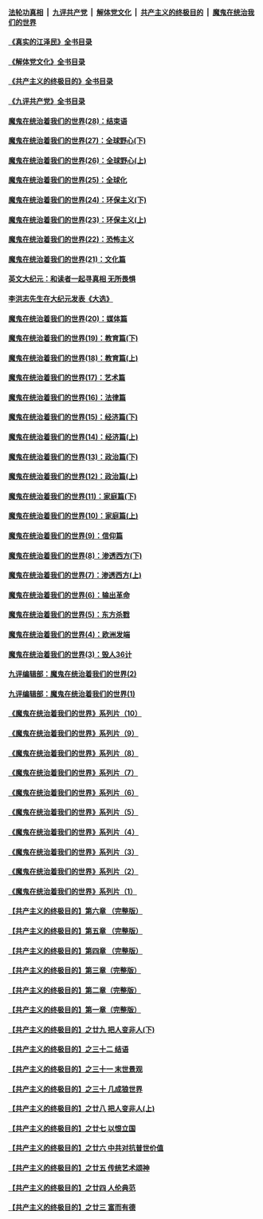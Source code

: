 ####  [法轮功真相](../../../../basic/blob/master/README.md?t=06270631) &nbsp;|&nbsp; [九评共产党](../../../../9ping.md/blob/master/README.md?t=06270631) &nbsp;|&nbsp; [解体党文化](../../../../jtdwh.md/blob/master/README.md?t=06270631)  &nbsp;|&nbsp; [共产主义的终极目的](../../../../gczydzjmd.md/blob/master/README.md?t=06270631) &nbsp;|&nbsp; [魔鬼在统治我们的世界](../../../../mgztzwmdsj.md/blob/master/README.md?t=06270631) 

#### [《真实的江泽民》全书目录](../pages/nsc422/n13721399.md?t=06270631) 

#### [《解体党文化》全书目录](../pages/nsc422/n13721157.md?t=06270631) 

#### [《共产主义的终极目的》全书目录](../pages/nsc422/n13721048.md?t=06270631) 

#### [《九评共产党》全书目录](../pages/nsc422/n13708085.md?t=06270631) 

#### [魔鬼在统治着我们的世界(28)：结束语](../pages/nsc422/n10936246.md?t=06270631) 

#### [魔鬼在统治着我们的世界(27)：全球野心(下)](../pages/nsc422/n10928319.md?t=06270631) 

#### [魔鬼在统治着我们的世界(26)：全球野心(上)](../pages/nsc422/n10900318.md?t=06270631) 

#### [魔鬼在统治着我们的世界(25)：全球化](../pages/nsc422/n10788205.md?t=06270631) 

#### [魔鬼在统治着我们的世界(24)：环保主义(下)](../pages/nsc422/n10695307.md?t=06270631) 

#### [魔鬼在统治着我们的世界(23)：环保主义(上)](../pages/nsc422/n10688613.md?t=06270631) 

#### [魔鬼在统治着我们的世界(22)：恐怖主义](../pages/nsc422/n10614727.md?t=06270631) 

#### [魔鬼在统治着我们的世界(21)：文化篇](../pages/nsc422/n10597706.md?t=06270631) 

#### [英文大纪元：和读者一起寻真相 无所畏惧](../pages/nsc422/n12542027.md?t=06270631) 

#### [李洪志先生在大纪元发表《大选》](../pages/nsc422/n12534746.md?t=06270631) 

#### [魔鬼在统治着我们的世界(20)：媒体篇](../pages/nsc422/n10586579.md?t=06270631) 

#### [魔鬼在统治着我们的世界(19)：教育篇(下)](../pages/nsc422/n10564808.md?t=06270631) 

#### [魔鬼在统治着我们的世界(18)：教育篇(上)](../pages/nsc422/n10526970.md?t=06270631) 

#### [魔鬼在统治着我们的世界(17)：艺术篇](../pages/nsc422/n10499093.md?t=06270631) 

#### [魔鬼在统治着我们的世界(16)：法律篇](../pages/nsc422/n10485969.md?t=06270631) 

#### [魔鬼在统治着我们的世界(15)：经济篇(下)](../pages/nsc422/n10469975.md?t=06270631) 

#### [魔鬼在统治着我们的世界(14)：经济篇(上)](../pages/nsc422/n10457370.md?t=06270631) 

#### [魔鬼在统治着我们的世界(13)：政治篇(下)](../pages/nsc422/n10448270.md?t=06270631) 

#### [魔鬼在统治着我们的世界(12)：政治篇(上)](../pages/nsc422/n10444576.md?t=06270631) 

#### [魔鬼在统治着我们的世界(11)：家庭篇(下)](../pages/nsc422/n10440961.md?t=06270631) 

#### [魔鬼在统治着我们的世界(10)：家庭篇(上)](../pages/nsc422/n10435448.md?t=06270631) 

#### [魔鬼在统治着我们的世界(9)：信仰篇](../pages/nsc422/n10432159.md?t=06270631) 

#### [魔鬼在统治着我们的世界(8)：渗透西方(下)](../pages/nsc422/n10429603.md?t=06270631) 

#### [魔鬼在统治着我们的世界(7)：渗透西方(上)](../pages/nsc422/n10426013.md?t=06270631) 

#### [魔鬼在统治着我们的世界(6)：输出革命](../pages/nsc422/n10421536.md?t=06270631) 

#### [魔鬼在统治着我们的世界(5)：东方杀戮](../pages/nsc422/n10417707.md?t=06270631) 

#### [魔鬼在统治着我们的世界(4)：欧洲发端](../pages/nsc422/n10414890.md?t=06270631) 

#### [魔鬼在统治着我们的世界(3)：毁人36计](../pages/nsc422/n10411583.md?t=06270631) 

#### [九评编辑部：魔鬼在统治着我们的世界(2)](../pages/nsc422/n10410036.md?t=06270631) 

#### [九评编辑部：魔鬼在统治着我们的世界(1)](../pages/nsc422/n10406825.md?t=06270631) 

#### [《魔鬼在统治着我们的世界》系列片（10）](../pages/nsc422/n12292670.md?t=06270631) 

#### [《魔鬼在统治着我们的世界》系列片（9）](../pages/nsc422/n12290859.md?t=06270631) 

#### [《魔鬼在统治着我们的世界》系列片（8）](../pages/nsc422/n12287445.md?t=06270631) 

#### [《魔鬼在统治着我们的世界》系列片（7）](../pages/nsc422/n12283425.md?t=06270631) 

#### [《魔鬼在统治着我们的世界》系列片（6）](../pages/nsc422/n12282314.md?t=06270631) 

#### [《魔鬼在统治着我们的世界》系列片（5）](../pages/nsc422/n12281419.md?t=06270631) 

#### [《魔鬼在统治着我们的世界》系列片（4）](../pages/nsc422/n12274024.md?t=06270631) 

#### [《魔鬼在统治着我们的世界》系列片（3）](../pages/nsc422/n12271322.md?t=06270631) 

#### [《魔鬼在统治着我们的世界》系列片（2）](../pages/nsc422/n12269049.md?t=06270631) 

#### [《魔鬼在统治着我们的世界》系列片（1）](../pages/nsc422/n12267575.md?t=06270631) 

#### [【共产主义的终极目的】第六章 （完整版）](../pages/nsc422/n11428913.md?t=06270631) 

#### [【共产主义的终极目的】第五章 （完整版）](../pages/nsc422/n11428912.md?t=06270631) 

#### [【共产主义的终极目的】第四章 （完整版）](../pages/nsc422/n11428907.md?t=06270631) 

#### [【共产主义的终极目的】第三章（完整版）](../pages/nsc422/n11428848.md?t=06270631) 

#### [【共产主义的终极目的】第二章（完整版）](../pages/nsc422/n11428831.md?t=06270631) 

#### [【共产主义的终极目的】第一章（完整版）](../pages/nsc422/n11417651.md?t=06270631) 

#### [【共产主义的终极目的】之廿九 把人变非人(下)](../pages/nsc422/n11344140.md?t=06270631) 

#### [【共产主义的终极目的】之三十二 结语](../pages/nsc422/n11360535.md?t=06270631) 

#### [【共产主义的终极目的】之三十一 末世景观](../pages/nsc422/n11351129.md?t=06270631) 

#### [【共产主义的终极目的】之三十 几成狼世界](../pages/nsc422/n11348280.md?t=06270631) 

#### [【共产主义的终极目的】之廿八 把人变非人(上)](../pages/nsc422/n11340492.md?t=06270631) 

#### [【共产主义的终极目的】之廿七 以恨立国](../pages/nsc422/n11336944.md?t=06270631) 

#### [【共产主义的终极目的】之廿六 中共对抗普世价值](../pages/nsc422/n11324785.md?t=06270631) 

#### [【共产主义的终极目的】之廿五 传统艺术颂神](../pages/nsc422/n11296396.md?t=06270631) 

#### [【共产主义的终极目的】之廿四 人伦典范](../pages/nsc422/n11296397.md?t=06270631) 

#### [【共产主义的终极目的】之廿三 富而有德](../pages/nsc422/n11283598.md?t=06270631) 

